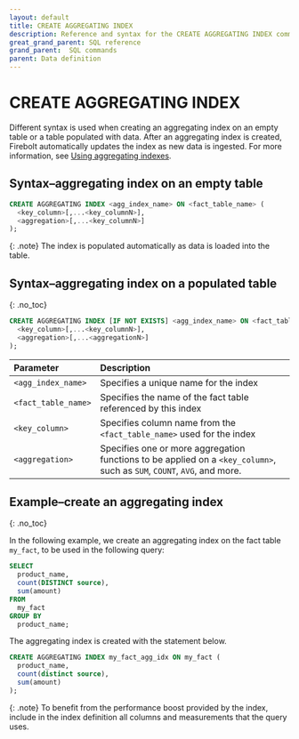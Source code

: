 ```yaml
---
layout: default
title: CREATE AGGREGATING INDEX
description: Reference and syntax for the CREATE AGGREGATING INDEX command.
great_grand_parent: SQL reference
grand_parent:  SQL commands
parent: Data definition
---
```


# CREATE AGGREGATING INDEX

Different syntax is used when creating an aggregating index on an empty table or a table populated with data. After an aggregating index is created, Firebolt automatically updates the index as new data is ingested. For more information, see [Using aggregating indexes](../../using-indexes/using-aggregating-indexes.md).

## Syntax&ndash;aggregating index on an empty table

```sql
CREATE AGGREGATING INDEX <agg_index_name> ON <fact_table_name> (
  <key_column>[,...<key_columnN>],
  <aggregation>[,...<key_columnN>]
);
```

{: .note}
The index is populated automatically as data is loaded into the table.

## Syntax&ndash;aggregating index on a populated table
{: .no_toc}

```sql
CREATE AGGREGATING INDEX [IF NOT EXISTS] <agg_index_name> ON <fact_table_name> (
  <key_column>[,...<key_columnN>],
  <aggregation>[,...<aggregationN>]
);
```

| Parameter           | Description                                                                                                             |
| :------------------- | :----------------------------------------------------------------------------------------------------------------------- |
| `<agg_index_name>`  | Specifies a unique name for the index                                                                                   |
| `<fact_table_name>` | Specifies the name of the fact table referenced by this index                                                           |
| `<key_column>`      | Specifies column name from the `<fact_table_name>` used for the index                                                   |
| `<aggregation>`     | Specifies one or more aggregation functions to be applied on a `<key_column>`, such as `SUM`, `COUNT`, `AVG`, and more. |

## Example&ndash;create an aggregating index
{: .no_toc}

In the following example, we create an aggregating index on the fact table `my_fact`, to be used in the following query:

```sql
SELECT
  product_name,
  count(DISTINCT source),
  sum(amount)
FROM
  my_fact
GROUP BY
  product_name;
```

The aggregating index is created with the statement below.

```sql
CREATE AGGREGATING INDEX my_fact_agg_idx ON my_fact (
  product_name,
  count(distinct source),
  sum(amount)
);
```

{: .note}
To benefit from the performance boost provided by the index, include in the index definition all columns and measurements that the query uses.
